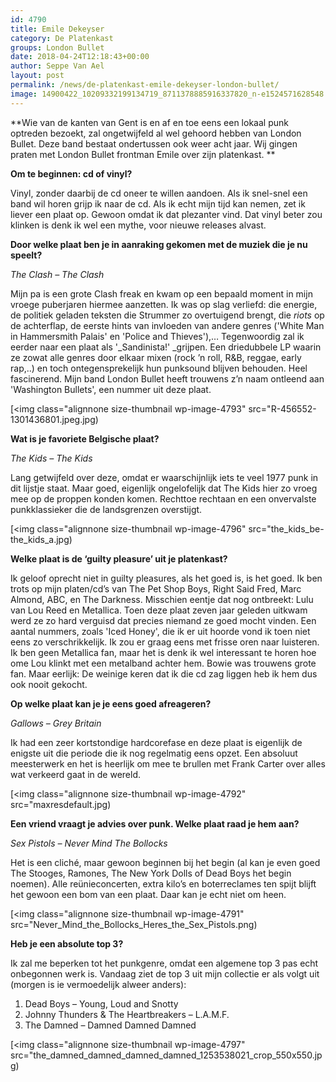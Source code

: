 ```yaml
---
id: 4790
title: Emile Dekeyser 
category: De Platenkast
groups: London Bullet
date: 2018-04-24T12:18:43+00:00
author: Seppe Van Ael
layout: post
permalink: /news/de-platenkast-emile-dekeyser-london-bullet/
image: 14900422_10209332199134719_8711378885916337820_n-e1524571628548.jpg
---
```

**Wie van de kanten van Gent is en af en toe eens een lokaal punk optreden bezoekt, zal ongetwijfeld al wel gehoord hebben van London Bullet. Deze band bestaat ondertussen ook weer acht jaar. Wij gingen praten met London Bullet frontman Emile over zijn platenkast. **

**Om te beginnen: cd of vinyl?**

Vinyl, zonder daarbij de cd oneer te willen aandoen. Als ik snel-snel een band wil horen grijp ik naar de cd. Als ik echt mijn tijd kan nemen, zet ik liever een plaat op. Gewoon omdat ik dat plezanter vind. Dat vinyl beter zou klinken is denk ik wel een mythe, voor nieuwe releases alvast.

**Door welke plaat ben je in aanraking gekomen met de muziek die je nu speelt?**

_The Clash – The Clash_ 

Mijn pa is een grote Clash freak en kwam op een bepaald moment in mijn vroege puberjaren hiermee aanzetten. Ik was op slag verliefd: die energie, de politiek geladen teksten die Strummer zo overtuigend brengt, die _riots_ op de achterflap, de eerste hints van invloeden van andere genres ('White Man in Hammersmith Palais' en 'Police and Thieves'),&#8230; Tegenwoordig zal ik eerder naar een plaat als '_Sandinista!' _grijpen. Een driedubbele LP waarin ze zowat alle genres door elkaar mixen (rock ’n roll, R&B, reggae, early rap,..) en toch ontegensprekelijk hun punksound blijven behouden. Heel fascinerend. Mijn band London Bullet heeft trouwens z’n naam ontleend aan 'Washington Bullets', een nummer uit deze plaat.

[<img class="alignnone size-thumbnail wp-image-4793" src="R-456552-1301436801.jpeg.jpg)

**Wat is je favoriete Belgische plaat?**

_The Kids – The Kids_

Lang getwijfeld over deze, omdat er waarschijnlijk iets te veel 1977 punk in dit lijstje staat. Maar goed, eigenlijk ongelofelijk dat The Kids hier zo vroeg mee op de proppen konden komen. Rechttoe rechtaan en een onvervalste punkklassieker die de landsgrenzen overstijgt.

[<img class="alignnone size-thumbnail wp-image-4796" src="the_kids_be-the_kids_a.jpg)

**Welke plaat is de ‘guilty pleasure’ uit je platenkast?**

Ik geloof oprecht niet in guilty pleasures, als het goed is, is het goed. Ik ben trots op mijn platen/cd’s van The Pet Shop Boys, Right Said Fred, Marc Almond, ABC, en The Darkness. Misschien eentje dat nog ontbreekt: Lulu van Lou Reed en Metallica. Toen deze plaat zeven jaar geleden uitkwam werd ze zo hard verguisd dat precies niemand ze goed mocht vinden. Een aantal nummers, zoals 'Iced Honey', die ik er uit hoorde vond ik toen niet eens zo verschrikkelijk. Ik zou er graag eens met frisse oren naar luisteren. Ik ben geen Metallica fan, maar het is denk ik wel interessant te horen hoe ome Lou klinkt met een metalband achter hem. Bowie was trouwens grote fan. Maar eerlijk: De weinige keren dat ik die cd zag liggen heb ik hem dus ook nooit gekocht.

**Op welke plaat kan je je eens goed afreageren?**

_Gallows – Grey Britain_ 

Ik had een zeer kortstondige hardcorefase en deze plaat is eigenlijk de enigste uit die periode die ik nog regelmatig eens opzet. Een absoluut meesterwerk en het is heerlijk om mee te brullen met Frank Carter over alles wat verkeerd gaat in de wereld.

[<img class="alignnone size-thumbnail wp-image-4792" src="maxresdefault.jpg)

**Een vriend vraagt je advies over punk. Welke plaat raad je hem aan?**

_Sex Pistols – Never Mind The Bollocks_ 

Het is een cliché, maar gewoon beginnen bij het begin (al kan je even goed The Stooges, Ramones, The New York Dolls of Dead Boys het begin noemen). Alle reünieconcerten, extra kilo’s en boterreclames ten spijt blijft het gewoon een bom van een plaat. Daar kan je echt niet om heen.

[<img class="alignnone size-thumbnail wp-image-4791" src="Never_Mind_the_Bollocks_Heres_the_Sex_Pistols.png)

**Heb je een absolute top 3?**

Ik zal me beperken tot het punkgenre, omdat een algemene top 3 pas echt onbegonnen werk is. Vandaag ziet de top 3 uit mijn collectie er als volgt uit (morgen is ie vermoedelijk alweer anders):

  1. Dead Boys – Young, Loud and Snotty
  2. Johnny Thunders & The Heartbreakers – L.A.M.F.
  3. The Damned – Damned Damned Damned

[<img class="alignnone size-thumbnail wp-image-4797" src="the_damned_damned_damned_damned_1253538021_crop_550x550.jpg)

&nbsp;